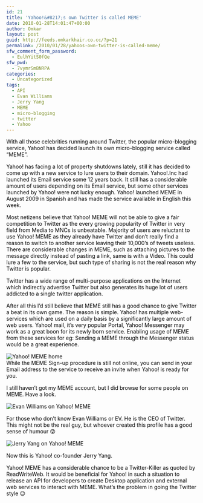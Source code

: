 ```yaml
---
id: 21
title: 'Yahoo!&#8217;s own Twitter is called MEME'
date: 2010-01-28T14:01:47+00:00
author: Omkar
layout: post
guid: http://feeds.omkarkhair.co.cc/?p=21
permalink: /2010/01/28/yahoos-own-twitter-is-called-meme/
sfw_comment_form_password:
  - EulhYitS0fQe
sfw_pwd:
  - 7vymrSmBNRPA
categories:
  - Uncategorized
tags:
  - API
  - Evan Williams
  - Jerry Yang
  - MEME
  - micro-blogging
  - twitter
  - Yahoo
---
```

<p style="margin-top: 10px; margin-bottom: 15px;">
  <span style="color: #000000;">With all those celebrities running around Twitter, the popular micro-blogging service, Yahoo! has decided launch its own micro-blogging service called “MEME”.</span>
</p>

<p style="margin-top: 10px; margin-bottom: 15px;">
  <span style="color: #000000;">Yahoo! has facing a lot of property shutdowns lately, still it has decided to come up with a new service to lure users to their domain. Yahoo!.Inc had launched its Email service some 12 years back. It still has a considerable amount of users depending on its Email service, but some other services launched by Yahoo! were not lucky enough. Yahoo! launched MEME in August 2009 in Spanish and has made the service available in English this week.</span>
</p>

<p style="margin-top: 10px; margin-bottom: 15px;">
  <span style="color: #000000;">Most netizens believe that Yahoo! MEME will not be able to give a fair competition to Twitter as the every growing popularity of Twitter in very field from Media to MNCs is unbeatable. Majority of users are reluctant to use Yahoo! MEME as they already have Twitter and don’t really find a reason to switch to another service leaving their 10,000’s of tweets useless. There are considerable changes in MEME, such as attaching pictures to the message directly instead of pasting a link, same is with a Video. This could lure a few to the service, but such type of sharing is not the real reason why Twitter is popular.</span>
</p>

<p style="margin-top: 10px; margin-bottom: 15px;">
  <span style="color: #000000;">Twitter has a wide range of multi-purpose applications on the Internet which indirectly advertise Twitter but also generates its huge lot of users addicted to a single twitter application.</span>
</p>

<p style="margin-top: 10px; margin-bottom: 15px;">
  <span style="color: #000000;">After all this I’d still believe that MEME still has a good chance to give Twitter a beat in its own game. The reason is simple. Yahoo! has multiple web-services which are used on a daily basis by a significantly large amount of web users. Yahoo! mail, it’s very popular Portal, Yahoo! Messenger may work as a great boon for its newly born service. Enabling usage of MEME from these services for eg: Sending a MEME through the Messenger status would be a great experience.</span>
</p>

<p style="margin-top: 10px; margin-bottom: 15px;">
  <span style="color: #000000;"><img src="http://omkarkhair.co.cc/images/stories/yahoo_meme_100909 1.png" border="0" title="Yahoo! MEME home" /><br />While the MEME Sign-up procedure is still not online, you can send in your Email address to the service to receive an invite when Yahoo! is ready for you.</span>
</p>

<p style="margin-top: 10px; margin-bottom: 15px;">
  <span style="color: #000000;">I still haven’t got my MEME account, but I did browse for some people on MEME. Have a look.</span>
</p>

<p style="margin-top: 10px; margin-bottom: 15px;">
  <span style="color: #000000;"><img src="http://omkarkhair.co.cc/images/stories/yahoo_meme_100909 2.png" border="0" title="Evan Williams on Yahoo! MEME" /></span>
</p>

<p style="margin-top: 10px; margin-bottom: 15px;">
  <span style="color: #000000;">For those who don’t know Evan Williams or EV. He is the CEO of Twitter. This might not be the real guy, but whoever created this profile has a good sense of humour 😛</span>
</p>

<p style="margin-top: 10px; margin-bottom: 15px;">
  <span style="color: #000000;"><img src="http://omkarkhair.co.cc/images/stories/yahoo_meme_100909.png" border="0" title="Jerry Yang on Yahoo! MEME" /></span>
</p>

<p style="margin-top: 10px; margin-bottom: 15px;">
  <span style="color: #000000;">Now this is Yahoo! co-founder Jerry Yang.</span>
</p>

<p style="margin-top: 10px; margin-bottom: 15px;">
  <span style="color: #000000;"> </span>
</p>

<p style="margin-top: 10px; margin-bottom: 15px;">
  <span style="color: #000000;">Yahoo! MEME has a considerable chance to be a Twitter-Killer as quoted by ReadWriteWeb. It would be beneficial for Yahoo! in such a situation to release an API for developers to create Desktop application and external web services to interact with MEME. What’s the problem in going the Twitter style 😉</span>
</p>